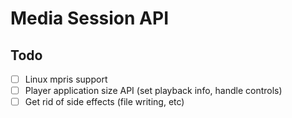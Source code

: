 # Media Session API


## Todo

- [ ] Linux mpris support
- [ ] Player application size API (set playback info, handle controls)
- [ ] Get rid of side effects (file writing, etc)
